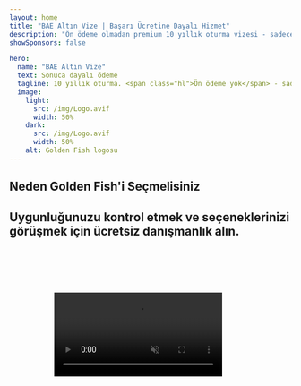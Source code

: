```yaml
---
layout: home
title: "BAE Altın Vize | Başarı Ücretine Dayalı Hizmet"
description: "Ön ödeme olmadan premium 10 yıllık oturma vizesi - sadece onaydan sonra ödeme. %98 başarı oranı ile tam başvuru yönetimi. Ücretsiz yenileme hizmeti, sadece resmi harçlar."
showSponsors: false

hero:
  name: "BAE Altın Vize"
  text: Sonuca dayalı ödeme
  tagline: 10 yıllık oturma. <span class="hl">Ön ödeme yok</span> - sadece onaydan sonra ödeme. %98 başarı oranı.
  image:
    light:
      src: /img/Logo.avif
      width: 50%
    dark:
      src: /img/Logo.avif
      width: 50%
    alt: Golden Fish logosu
---
```


<FeatureCards :features="[
  {
    title: 'BAE Altın Vize Avantajları',
    items: [
      '10 yıl geçerlilik ve yeterlilik koşullarını koruyarak yenileme seçeneği',
      '**Her 6 ayda bir BAE\'ye giriş yapma zorunluluğu yok**',
      '%100 işletme sahipliğine izin verilir',
      'Aile üyeleri ve sınırsız ev personeli sponsorluğu',
      '25 yaşına kadar çocuk sponsorluğu',
      'Ebeveyn sponsorluğu dahil',
      'Sponsor veya işveren gerekli değil'
    ],
    linkText: 'Read More',
    link: '../../company-registration/golden-visa#key-benefits-of-the-uae-golden-visa',
    icon: {
      light: '/img/iStock-1785818081.avif',
      dark: '/img/iStock-1203821481.avif',
      alt: 'Vize Hizmetleri',
      width: '100%'
    }
  },
  {
    title: 'BAE Altın Vize Nasıl Alınır',
    items: [
      'BAE gayrimenkullerine 2M AED yatırım',
      'BAE yatırım fonlarına 2M AED mevduat',
      '2M AED sermayeli işletme',
      'Yıllık 250K AED FTA katkısı',
      'Vasıflı Profesyoneller',
      'Yetenekli Dahiler'
    ],
    linkText: 'Read More',
    link: '../../company-registration/golden-visa#uae-golden-visa-eligibility-and-requirements',
    icon: {
      light: '/img/iStock-1333000394.avif',
      dark: '/img/iStock-584576538.avif',
      alt: 'Vize Hizmetleri',
      width: '10%'
    }
  },
  {
    title: 'Altın Vize Süreci',
    bullet: '✓',
    items: [
      'İlk uygunluk değerlendirmesi',
      'Belge hazırlama ve doğrulama',
      'Sağlık muayenesi ve biyometrik',
      'Başvuru Gönderimi ve İşleme',
      'Emirates ID ve vize düzenleme',
      'Aile vizesi sponsorluğu (isteğe bağlı)'
    ],
    linkText: 'Read More',
    link: '../../company-registration/golden-visa#uae-golden-visa-application-process',
    icon: {
      light: '/img/ILON MASK ID.webp',
      dark: '/img/ILON MASK ID.webp',
      alt: 'Vize Hizmetleri',
      width: '100%'
    }
  }
]" />

## Neden Golden Fish'i Seçmelisiniz

<BenefitsList :features="[
  {
    icon: '💰',
    title: 'Başarıya Dayalı Ücretler',
    text: '**Golden Visa onaylanana kadar ödeme yok.** Gizli maliyetler olmadan tam şeffaflık.'
  },
  {
    icon: '📈',
    title: 'Kanıtlanmış Başarı Oranı',
    text: 'Premium işlemlerimiz aracılığıyla verilen yüzlerce Golden Visa ile %98 onay oranı.'
  },
  {
    icon: '📋',
    title: 'Eksiksiz Yönetim',
    text: 'Belgelerden vize düzenlenmesine kadar tüm detaylarla ilgilenen uçtan uca hizmet.'
  },
  {
    icon: '👨‍💼',
    title: 'Yerel BAE Uzmanlığı',
    text: 'Dubai\'deki uzman ekibimiz sürecin her adımında profesyonel rehberlik sağlar.'
  },
  {
    icon: '🔍',
    title: 'Premium İşlem',
    text: 'Daha hızlı onaylar için yetkililerle doğrudan iletişim ve hızlı kanal erişimi.'
  },
  {
    icon: '🔄',
    title: 'Yenileme Desteği',
    text: '**Sıfır acente ücreti** ile ücretsiz vize yenileme desteği - sadece resmi harçlar.'
  }
]" />

## Uygunluğunuzu kontrol etmek ve seçeneklerinizi görüşmek için ücretsiz danışmanlık alın.

<video  autoplay muted playsinline style="padding: 80px" >
  <source src="/img/iStock-2185912341.mp4" type="video/mp4">
</video>

<ContactFormModal formName="Golden Visa [offer]" buttonText="Ücretsiz danışmanlık alın" :services="[
  '🏠 BAE\'de AED 2M değerinde gayrimenkul yatırımı',
  '💰 BAE yatırım fonlarında AED 2M mevduat',
  '🏢 AED 2M sermayeli işletme',
  '📈 Yıllık AED 250K FTA katkısı',
  '👨‍💼 Vasıflı Profesyoneller',
  '🎯 Yetenekli Dahiler',]"/>

<!-- <ImageGrid :images="[
  { src: '/img/ILON MASK ID.webp', href: './immigration.md', alt: 'BAE Göçmenlik' },
  { src: '/img/ILON MASK ID.webp', href: './immigration.md', alt: 'BAE Göçmenlik' },
]"/> -->
